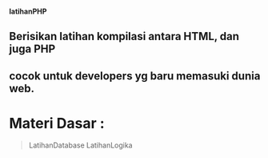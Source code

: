 
#### latihanPHP

## Berisikan latihan kompilasi antara HTML, dan juga PHP
## cocok untuk developers yg baru memasuki dunia web.

# Materi Dasar :
> LatihanDatabase
> LatihanLogika
